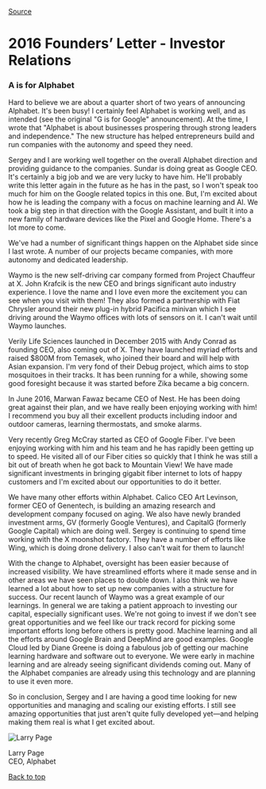 [Source](https://abc.xyz/investor/founders-letters/2016/index.html "Permalink to 2016 Founders’ Letter - Investor Relations")

# 2016 Founders’ Letter - Investor Relations

### A is for Alphabet

Hard to believe we are about a quarter short of two years of announcing Alphabet. It's been busy! I certainly feel Alphabet is working well, and as intended (see the original "G is for Google" announcement). At the time, I wrote that "Alphabet is about businesses prospering through strong leaders and independence." The new structure has helped entrepreneurs build and run companies with the autonomy and speed they need.

Sergey and I are working well together on the overall Alphabet direction and providing guidance to the companies. Sundar is doing great as Google CEO. It's certainly a big job and we are very lucky to have him. He'll probably write this letter again in the future as he has in the past, so I won't speak too much for him on the Google related topics in this one. But, I'm excited about how he is leading the company with a focus on machine learning and AI. We took a big step in that direction with the Google Assistant, and built it into a new family of hardware devices like the Pixel and Google Home. There's a lot more to come.

We've had a number of significant things happen on the Alphabet side since I last wrote. A number of our projects became companies, with more autonomy and dedicated leadership.

Waymo is the new self-driving car company formed from Project Chauffeur at X. John Krafcik is the new CEO and brings significant auto industry experience. I love the name and I love even more the excitement you can see when you visit with them! They also formed a partnership with Fiat Chrysler around their new plug-in hybrid Pacifica minivan which I see driving around the Waymo offices with lots of sensors on it. I can't wait until Waymo launches.

Verily Life Sciences launched in December 2015 with Andy Conrad as founding CEO, also coming out of X. They have launched myriad efforts and raised $800M from Temasek, who joined their board and will help with Asian expansion. I'm very fond of their Debug project, which aims to stop mosquitoes in their tracks. It has been running for a while, showing some good foresight because it was started before Zika became a big concern.

In June 2016, Marwan Fawaz became CEO of Nest. He has been doing great against their plan, and we have really been enjoying working with him! I recommend you buy all their excellent products including indoor and outdoor cameras, learning thermostats, and smoke alarms.

Very recently Greg McCray started as CEO of Google Fiber. I've been enjoying working with him and his team and he has rapidly been getting up to speed. He visited all of our Fiber cities so quickly that I think he was still a bit out of breath when he got back to Mountain View! We have made significant investments in bringing gigabit fiber internet to lots of happy customers and I'm excited about our opportunities to do it better.

We have many other efforts within Alphabet. Calico CEO Art Levinson, former CEO of Genentech, is building an amazing research and development company focused on aging. We also have newly branded investment arms, GV (formerly Google Ventures), and CapitalG (formerly Google Capital) which are doing well. Sergey is continuing to spend time working with the X moonshot factory. They have a number of efforts like Wing, which is doing drone delivery. I also can't wait for them to launch!

With the change to Alphabet, oversight has been easier because of increased visibility. We have streamlined efforts where it made sense and in other areas we have seen places to double down. I also think we have learned a lot about how to set up new companies with a structure for success. Our recent launch of Waymo was a great example of our learnings. In general we are taking a patient approach to investing our capital, especially significant uses. We're not going to invest if we don't see great opportunities and we feel like our track record for picking some important efforts long before others is pretty good. Machine learning and all the efforts around Google Brain and DeepMind are good examples. Google Cloud led by Diane Greene is doing a fabulous job of getting our machine learning hardware and software out to everyone. We were early in machine learning and are already seeing significant dividends coming out. Many of the Alphabet companies are already using this technology and are planning to use it even more.

So in conclusion, Sergey and I are having a good time looking for new opportunities and managing and scaling our existing efforts. I still see amazing opportunities that just aren't quite fully developed yet—and helping making them real is what I get excited about.

![Larry Page][1]

Larry Page  
CEO, Alphabet

[Back to top][2]

[1]: https://abc.xyz/assets/img/signature-larry-page-large.png
[2]: https://abc.xyz/investor/founders-letters/2016/index.html#
